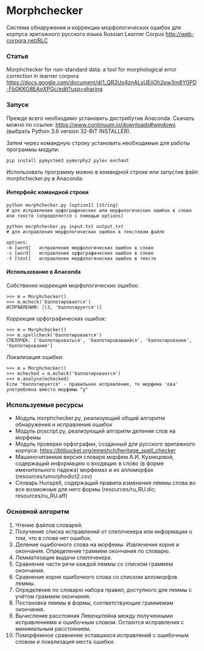# Morphchecker     
Система обнаружения и коррекции морфологических ошибок для корпуса эритажного русского языка Russian Learner Corpus http://web-corpora.net/RLC

### Статья
Morphchecker for non-standard data: a tool for morphological error correction in learner corpora https://docs.google.com/document/d/1_QR2Us4znALsUEjiOh2pw3m8Y0PD-Fb0KKO8EAoXPGc/edit?usp=sharing

### Запуск
Прежде всего необходимо установить дистрибутив Anaconda. Скачать можно по ссылке: https://www.continuum.io/downloads#windows (выбрать Python 3.6 version 32-BIT INSTALLER).

Затем через командную строку установить необходимые для работы программы модули:
```
pip install pymystem3 pymorphy2 pylev enchant
```
Использовать программу можно в командной строке или запустив файл morphchecker.py в Anaconda:

#### Интерфейс командной строки
```
python morphchecker.py [option1] [string]    
# для исправления орфографических или морфологических ошибок в слове или тексте (определяется с помощью options)    

python morphchecker.py input.txt output.txt
# для исправления морфологических ошибок в текстовом файле 

options:
-m [word]   исправление морфологических ошибок в слове
-s [word]   исправление орфографичкских ошибок в слове
-t [text]   исправление морфологических ошибок в тексте

```
#### Использование в Anaconda
Собственно коррекция морфологических ошибок:
```
>>> m = Morphchecker()
>>> m.mcheck('баллотировается')
ИСПРАВЛЕНИЯ: [(3, 'баллотируется')]
```

Коррекция орфографических ошибок:
```
>>> m = Morphchecker()
>>> m.spellcheck('баллотировается')
СПЕЛЛЧЕК: ['баллотироваться', 'баллотировавшийся', 'баллотирования', 'баллотирование']
```

Локализация ошибки:
```
>>> m = Morphchecker()
>>> mchecked = m.mcheck('баллотировается')
>>> m.analyse(mchecked)
Если "баллотируется" - правильное исправление, то морфема 'ова' употреблена вместо морфемы "у"
```

### Используемые ресурсы
- Модуль morphchecker.py, реализующий общий алгоритм обнаружения и исправления ошибок
- Модуль prjscript.py, реализующий алгоритм деления слов на морфемы
- Модуль проверки орфографии, созданный для русского эритажного корпуса: https://bitbucket.org/emeshch/heritage_spell_checker
- Машиночитаемая версия словаря морфем А.И. Кузнецовой, содержащий информацию о входящих в слово (в форме именительного падежа) морфемах и их алломорфах (resources/umorphodict2.csv)
- Словарь Hunspell, содержащий правила изменения леммы слова во все возможные для него формы (resources/ru_RU.dic; resources/ru_RU.aff)


### Основной алгоритм
1. Чтение файлов словарей. 
2. Получение списка исправлений от спеллчекера или информации о том, что в слове нет ошибок.
3. Деление ошибочного слова на морфемы. Извлечение корня и окончания. Определение граммем окончания по словарю.
4. Лемматизация выдачи спеллчекера.
5. Сравнение части речи каждой леммы со списком граммем окончания. 
6. Сравнение корня ошибочного слова со списком алломорфов леммы. 
7. Определение по словарю набора правил, доступного для леммы с учётом граммем окончания.
8. Постановка леммы в формы, соответствующие граммемам окончания.
9. Вычисление расстояния Левенштейна между полученными исправлениями и ошибочным словом. Остаются исправления с минимальным расстоянием.
10. Поморфемное сравнение оставшихся исправлений с ошибочным словом и локализация места ошибки.

